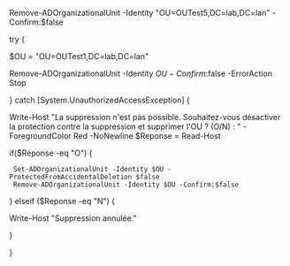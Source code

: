 
Remove-ADOrganizationalUnit -Identity "OU=OUTest5,DC=lab,DC=lan" -Confirm:$false



try
{

$OU =  "OU=OUTest1,DC=lab,DC=lan"

Remove-ADOrganizationalUnit -Identity $OU -Confirm:$false -ErrorAction Stop

}
catch [System.UnauthorizedAccessException]
{

  Write-Host "La suppression n'est pas possible. Souhaitez-vous désactiver la protection contre la suppression et supprimer l'OU ? (O/N) : " -ForegroundColor Red -NoNewline
  $Reponse = Read-Host

  if($Reponse -eq "O")
  {
     
     Set-ADOrganizationalUnit -Identity $OU -ProtectedFromAccidentalDeletion $false
     Remove-ADOrganizationalUnit -Identity $OU -Confirm:$false

  }
  elseif ($Reponse -eq "N")
  {
   
   Write-Host "Suppression annulée."

  }


}
